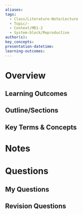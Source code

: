 ```yaml
---
aliases:
tags:
  - Class/Literature-Note/Lecture
  - Topic/-
  - Context/MD1-2
  - System-block/Reproductive
author(s):
key_concepts:
presentation-datetime:
learning-outcomes:
---
```



# Overview
## Learning Outcomes

## Outline/Sections

## Key Terms & Concepts


# Notes


# Questions

## My Questions
## Revision Questions




